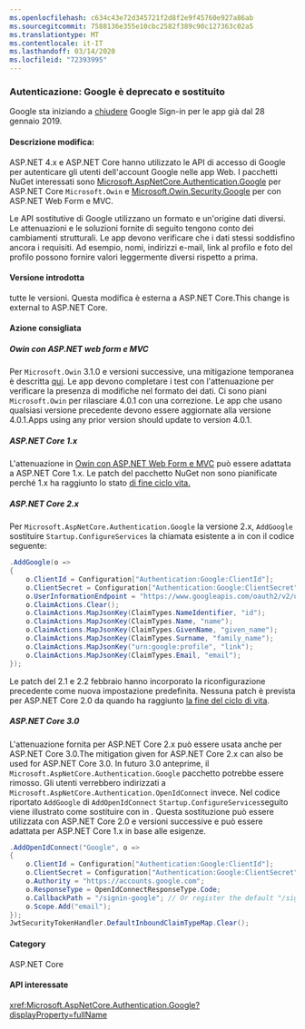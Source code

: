 ```yaml
---
ms.openlocfilehash: c634c43e72d345721f2d8f2e9f45760e927a86ab
ms.sourcegitcommit: 7588136e355e10cbc2582f389c90c127363c02a5
ms.translationtype: MT
ms.contentlocale: it-IT
ms.lasthandoff: 03/14/2020
ms.locfileid: "72393995"
---
```

### <a name="authentication-google-deprecated-and-replaced"></a>Autenticazione: Google è deprecato e sostituito

Google sta iniziando a [chiudere](https://developers.google.com/+/api-shutdown) Google Sign-in per le app già dal 28 gennaio 2019.

#### <a name="change-description"></a>Descrizione modifica:

ASP.NET 4.x e ASP.NET Core hanno utilizzato le API di accesso di Google per autenticare gli utenti dell'account Google nelle app Web. I pacchetti NuGet interessati sono [Microsoft.AspNetCore.Authentication.Google](https://www.nuget.org/packages/Microsoft.AspNetCore.Authentication.Google/) per ASP.NET Core `Microsoft.Owin` e [Microsoft.Owin.Security.Google](https://www.nuget.org/packages/Microsoft.Owin.Security.Google/) per con ASP.NET Web Form e MVC.

Le API sostitutive di Google utilizzano un formato e un'origine dati diversi. Le attenuazioni e le soluzioni fornite di seguito tengono conto dei cambiamenti strutturali. Le app devono verificare che i dati stessi soddisfino ancora i requisiti. Ad esempio, nomi, indirizzi e-mail, link al profilo e foto del profilo possono fornire valori leggermente diversi rispetto a prima.

#### <a name="version-introduced"></a>Versione introdotta

tutte le versioni. Questa modifica è esterna a ASP.NET Core.This change is external to ASP.NET Core.

#### <a name="recommended-action"></a>Azione consigliata

##### <a name="owin-with-aspnet-web-forms-and-mvc"></a>Owin con ASP.NET web form e MVC

Per `Microsoft.Owin` 3.1.0 e versioni successive, una mitigazione temporanea è descritta [qui](https://github.com/aspnet/AspNetKatana/issues/251#issuecomment-449587635). Le app devono completare i test con l'attenuazione per verificare la presenza di modifiche nel formato dei dati. Ci sono piani `Microsoft.Owin` per rilasciare 4.0.1 con una correzione. Le app che usano qualsiasi versione precedente devono essere aggiornate alla versione 4.0.1.Apps using any prior version should update to version 4.0.1.

##### <a name="aspnet-core-1x"></a>ASP.NET Core 1.x

L'attenuazione in [Owin con ASP.NET Web Form e MVC](#owin-with-aspnet-web-forms-and-mvc) può essere adattata a ASP.NET Core 1.x. Le patch del pacchetto NuGet non sono pianificate perché 1.x ha raggiunto lo stato [di fine ciclo vita.](https://dotnet.microsoft.com/platform/support-policy)

##### <a name="aspnet-core-2x"></a>ASP.NET Core 2.x

Per `Microsoft.AspNetCore.Authentication.Google` la versione 2.x, `AddGoogle` sostituire `Startup.ConfigureServices` la chiamata esistente a in con il codice seguente:

```csharp
.AddGoogle(o =>
{
    o.ClientId = Configuration["Authentication:Google:ClientId"];
    o.ClientSecret = Configuration["Authentication:Google:ClientSecret"];
    o.UserInformationEndpoint = "https://www.googleapis.com/oauth2/v2/userinfo";
    o.ClaimActions.Clear();
    o.ClaimActions.MapJsonKey(ClaimTypes.NameIdentifier, "id");
    o.ClaimActions.MapJsonKey(ClaimTypes.Name, "name");
    o.ClaimActions.MapJsonKey(ClaimTypes.GivenName, "given_name");
    o.ClaimActions.MapJsonKey(ClaimTypes.Surname, "family_name");
    o.ClaimActions.MapJsonKey("urn:google:profile", "link");
    o.ClaimActions.MapJsonKey(ClaimTypes.Email, "email");
});
```

Le patch del 2.1 e 2.2 febbraio hanno incorporato la riconfigurazione precedente come nuova impostazione predefinita. Nessuna patch è prevista per ASP.NET Core 2.0 da quando ha raggiunto [la fine del ciclo di vita](https://dotnet.microsoft.com/platform/support-policy).

##### <a name="aspnet-core-30"></a>ASP.NET Core 3.0

L'attenuazione fornita per ASP.NET Core 2.x può essere usata anche per ASP.NET Core 3.0.The mitigation given for ASP.NET Core 2.x can also be used for ASP.NET Core 3.0. In futuro 3.0 anteprime, il `Microsoft.AspNetCore.Authentication.Google` pacchetto potrebbe essere rimosso. Gli utenti verrebbero indirizzati a `Microsoft.AspNetCore.Authentication.OpenIdConnect` invece. Nel codice riportato `AddGoogle` di `AddOpenIdConnect` `Startup.ConfigureServices`seguito viene illustrato come sostituire con in . Questa sostituzione può essere utilizzata con ASP.NET Core 2.0 e versioni successive e può essere adattata per ASP.NET Core 1.x in base alle esigenze.

```csharp
.AddOpenIdConnect("Google", o =>
{
    o.ClientId = Configuration["Authentication:Google:ClientId"];
    o.ClientSecret = Configuration["Authentication:Google:ClientSecret"];
    o.Authority = "https://accounts.google.com";
    o.ResponseType = OpenIdConnectResponseType.Code;
    o.CallbackPath = "/signin-google"; // Or register the default "/sigin-oidc"
    o.Scope.Add("email");
});
JwtSecurityTokenHandler.DefaultInboundClaimTypeMap.Clear();
```

#### <a name="category"></a>Category

ASP.NET Core

#### <a name="affected-apis"></a>API interessate

<xref:Microsoft.AspNetCore.Authentication.Google?displayProperty=fullName>

<!-- 

#### Affected APIs

`N:Microsoft.AspNetCore.Authentication.Google`

-->
